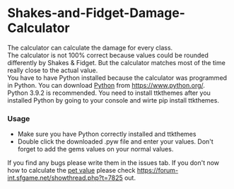 # Shakes-and-Fidget-Damage-Calculator

The calculator can calculate the damage for every class.  
The calculator is not 100% correct because values could be rounded differently by Shakes & Fidget.   But the calculator matches most of the time really close to the actual value.  
You have to have Python installed because the calculator was programmed in Python. You can download [Python](https://www.python.org/) from https://www.python.org/.  
Python 3.9.2 is recommended. You need to install ttkthemes after you installed Python by going to your console and wirte pip install ttkthemes.  

### Usage
- Make sure you have Python correctly installed and ttkthemes
- Double click the downloaded .pyw file and enter your values. Don't forget to add the gems values on your normal values.

If you find any bugs please write them in the issues tab.
If you don't now how to calculate the [pet value](https://forum-int.sfgame.net/showthread.php?t=7825) please check https://forum-int.sfgame.net/showthread.php?t=7825 out.
